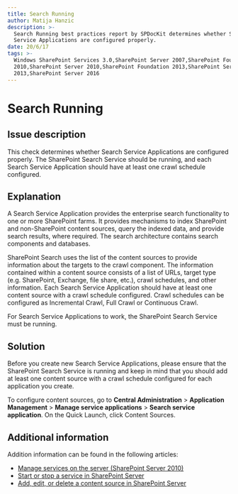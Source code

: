 ```yaml
---
title: Search Running
author: Matija Hanzic
description: >-
  Search Running best practices report by SPDocKit determines whether Search
  Service Applications are configured properly.
date: 20/6/17
tags: >-
  Windows SharePoint Services 3.0,SharePoint Server 2007,SharePoint Foundation
  2010,SharePoint Server 2010,SharePoint Foundation 2013,SharePoint Server
  2013,SharePoint Server 2016
---
```


# Search Running

## Issue description

This check determines whether Search Service Applications are configured properly. The SharePoint Search Service should be running, and each Search Service Application should have at least one crawl schedule configured.

## Explanation

A Search Service Application provides the enterprise search functionality to one or more SharePoint farms. It provides mechanisms to index SharePoint and non-SharePoint content sources, query the indexed data, and provide search results, where required. The search architecture contains search components and databases.

SharePoint Search uses the list of the content sources to provide information about the targets to the crawl component. The information contained within a content source consists of a list of URLs, target type \(e.g. SharePoint, Exchange, file share, etc.\), crawl schedules, and other information. Each Search Service Application should have at least one content source with a crawl schedule configured. Crawl schedules can be configured as Incremental Crawl, Full Crawl or Continuous Crawl.

For Search Service Applications to work, the SharePoint Search Service must be running.

## Solution

Before you create new Search Service Applications, please ensure that the SharePoint Search Service is running and keep in mind that you should add at least one content source with a crawl schedule configured for each application you create.

To configure content sources, go to **Central Administration** &gt; **Application Management** &gt; **Manage service applications** &gt; **Search service application**. On the Quick Launch, click Content Sources.

## Additional information

Addition information can be found in the following articles:

* [Manage services on the server \(SharePoint Server 2010\)](https://docs.microsoft.com/en-us/previous-versions/office/sharepoint-server-2010/ee704549%28v=office.14%29)
* [Start or stop a service in SharePoint Server](https://docs.microsoft.com/en-us/SharePoint/administration/start-or-stop-a-service)
* [Add, edit, or delete a content source in SharePoint Server](https://docs.microsoft.com/en-us/SharePoint/search/add-edit-or-delete-a-content-source)

